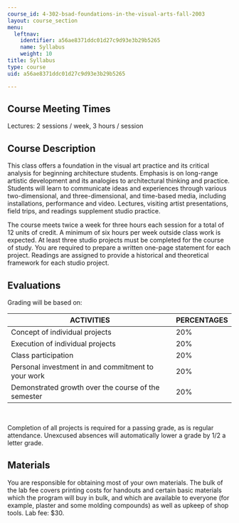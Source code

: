 ```yaml
---
course_id: 4-302-bsad-foundations-in-the-visual-arts-fall-2003
layout: course_section
menu:
  leftnav:
    identifier: a56ae8371ddc01d27c9d93e3b29b5265
    name: Syllabus
    weight: 10
title: Syllabus
type: course
uid: a56ae8371ddc01d27c9d93e3b29b5265

---
```


Course Meeting Times
--------------------

Lectures: 2 sessions / week, 3 hours / session

Course Description
------------------

This class offers a foundation in the visual art practice and its critical analysis for beginning architecture students. Emphasis is on long-range artistic development and its analogies to architectural thinking and practice. Students will learn to communicate ideas and experiences through various two-dimensional, and three-dimensional, and time-based media, including installations, performance and video. Lectures, visiting artist presentations, field trips, and readings supplement studio practice.

The course meets twice a week for three hours each session for a total of 12 units of credit. A minimum of six hours per week outside class work is expected. At least three studio projects must be completed for the course of study. You are required to prepare a written one-page statement for each project. Readings are assigned to provide a historical and theoretical framework for each studio project.

Evaluations
-----------

Grading will be based on:

| ACTIVITIES | PERCENTAGES |
| --- | --- |
| Concept of individual projects | 20% |
| Execution of individual projects | 20% |
| Class participation | 20% |
| Personal investment in and commitment to your work | 20% |
| Demonstrated growth over the course of the semester | 20% 

  
 

Completion of all projects is required for a passing grade, as is regular attendance. Unexcused absences will automatically lower a grade by 1/2 a letter grade.

Materials
---------

You are responsible for obtaining most of your own materials. The bulk of the lab fee covers printing costs for handouts and certain basic materials which the program will buy in bulk, and which are available to everyone (for example, plaster and some molding compounds) as well as upkeep of shop tools. Lab fee: $30.